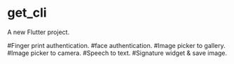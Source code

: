 # get_cli

A new Flutter project.

#Finger print authentication.
#face authentication.
#Image picker to gallery.
#Image picker to camera.
#Speech to text.
#Signature widget & save image.


